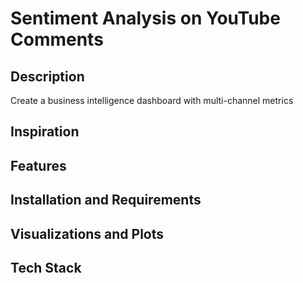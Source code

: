 # Sentiment Analysis on YouTube Comments

## Description
Create a business intelligence dashboard with multi-channel metrics

## Inspiration

## Features

## Installation and Requirements

## Visualizations and Plots

## Tech Stack
